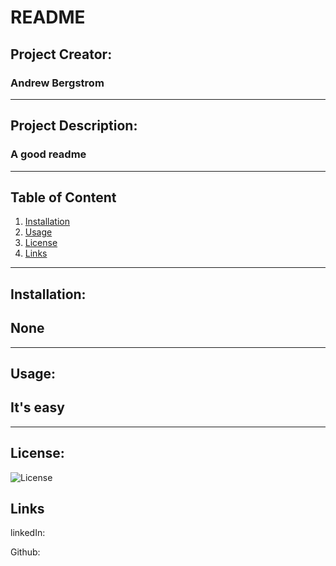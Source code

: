 
  # README

  ## Project Creator: 
  ### Andrew Bergstrom
---
  
  ## Project Description:
  ### A good readme
---
 
  ## Table of Content
  1. [Installation](#Installation)
  2. [Usage](#Usage)
  3. [License](#License)
  4. [Links](#Links)
  
  ---

  ## Installation:
  ## None

  ---      

  ## Usage:
  ## It's easy

  ---
  ## License:
 ![License](https://img.shields.io/badge/License-MIT-yellow) 
 
 

 ## Links

  linkedIn: 

        
  Github: 

            
